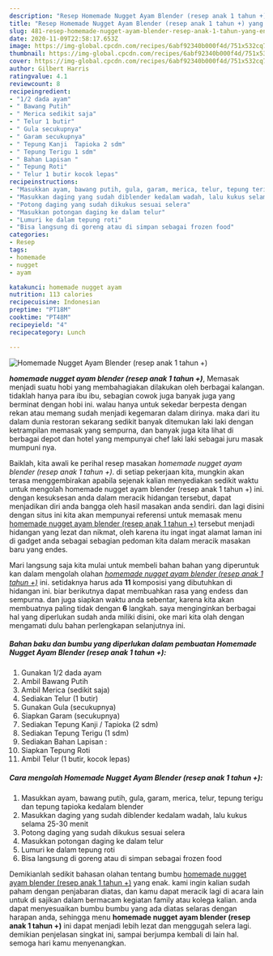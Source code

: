 ```yaml
---
description: "Resep Homemade Nugget Ayam Blender (resep anak 1 tahun +) yang Enak"
title: "Resep Homemade Nugget Ayam Blender (resep anak 1 tahun +) yang Enak"
slug: 481-resep-homemade-nugget-ayam-blender-resep-anak-1-tahun-yang-enak
date: 2020-11-09T22:58:17.653Z
image: https://img-global.cpcdn.com/recipes/6abf92340b000f4d/751x532cq70/homemade-nugget-ayam-blender-resep-anak-1-tahun-foto-resep-utama.jpg
thumbnail: https://img-global.cpcdn.com/recipes/6abf92340b000f4d/751x532cq70/homemade-nugget-ayam-blender-resep-anak-1-tahun-foto-resep-utama.jpg
cover: https://img-global.cpcdn.com/recipes/6abf92340b000f4d/751x532cq70/homemade-nugget-ayam-blender-resep-anak-1-tahun-foto-resep-utama.jpg
author: Gilbert Harris
ratingvalue: 4.1
reviewcount: 8
recipeingredient:
- "1/2 dada ayam"
- " Bawang Putih"
- " Merica sedikit saja"
- " Telur 1 butir"
- " Gula secukupnya"
- " Garam secukupnya"
- " Tepung Kanji  Tapioka 2 sdm"
- " Tepung Terigu 1 sdm"
- " Bahan Lapisan "
- " Tepung Roti"
- " Telur 1 butir kocok lepas"
recipeinstructions:
- "Masukkan ayam, bawang putih, gula, garam, merica, telur, tepung terigu dan tepung tapioka kedalam blender"
- "Masukkan daging yang sudah diblender kedalam wadah, lalu kukus selama 25-30 menit"
- "Potong daging yang sudah dikukus sesuai selera"
- "Masukkan potongan daging ke dalam telur"
- "Lumuri ke dalam tepung roti"
- "Bisa langsung di goreng atau di simpan sebagai frozen food"
categories:
- Resep
tags:
- homemade
- nugget
- ayam

katakunci: homemade nugget ayam 
nutrition: 113 calories
recipecuisine: Indonesian
preptime: "PT18M"
cooktime: "PT48M"
recipeyield: "4"
recipecategory: Lunch

---
```



![Homemade Nugget Ayam Blender (resep anak 1 tahun +)](https://img-global.cpcdn.com/recipes/6abf92340b000f4d/751x532cq70/homemade-nugget-ayam-blender-resep-anak-1-tahun-foto-resep-utama.jpg)

<b><i>homemade nugget ayam blender (resep anak 1 tahun +)</i></b>, Memasak menjadi suatu hobi yang membahagiakan dilakukan oleh berbagai kalangan. tidaklah hanya para ibu ibu, sebagian cowok juga banyak juga yang berminat dengan hobi ini. walau hanya untuk sekedar berpesta dengan rekan atau memang sudah menjadi kegemaran dalam dirinya. maka dari itu dalam dunia restoran sekarang sedikit banyak ditemukan laki laki dengan ketrampilan memasak yang sempurna, dan banyak juga kita lihat di berbagai depot dan hotel yang mempunyai chef laki laki sebagai juru masak mumpuni nya.



Baiklah, kita awali ke perihal resep masakan <i>homemade nugget ayam blender (resep anak 1 tahun +)</i>. di setiap pekerjaan kita, mungkin akan terasa menggembirakan apabila sejenak kalian menyediakan sedikit waktu untuk mengolah homemade nugget ayam blender (resep anak 1 tahun +) ini. dengan kesuksesan anda dalam meracik hidangan tersebut, dapat menjadikan diri anda bangga oleh hasil masakan anda sendiri. dan lagi disini dengan situs ini kita akan mempunyai referensi untuk memasak menu <u>homemade nugget ayam blender (resep anak 1 tahun +)</u> tersebut menjadi hidangan yang lezat dan nikmat, oleh karena itu ingat ingat alamat laman ini di gadget anda sebagai sebagian pedoman kita dalam meracik masakan baru yang endes.


Mari langsung saja kita mulai untuk membeli bahan bahan yang diperuntuk kan dalam mengolah olahan <u><i>homemade nugget ayam blender (resep anak 1 tahun +)</i></u> ini. setidaknya harus ada <b>11</b> komposisi yang dibutuhkan di hidangan ini. biar berikutnya dapat membuahkan rasa yang endess dan sempurna. dan juga siapkan waktu anda sebentar, karena kita akan membuatnya paling tidak dengan <b>6</b> langkah. saya menginginkan berbagai hal yang diperlukan sudah anda miliki disini, oke mari kita olah dengan mengamati dulu bahan perlengkapan selanjutnya ini.

<!--inarticleads1-->

##### Bahan baku dan bumbu yang diperlukan dalam pembuatan Homemade Nugget Ayam Blender (resep anak 1 tahun +):

1. Gunakan 1/2 dada ayam
1. Ambil  Bawang Putih
1. Ambil  Merica (sedikit saja)
1. Sediakan  Telur (1 butir)
1. Gunakan  Gula (secukupnya)
1. Siapkan  Garam (secukupnya)
1. Sediakan  Tepung Kanji / Tapioka (2 sdm)
1. Sediakan  Tepung Terigu (1 sdm)
1. Sediakan  Bahan Lapisan :
1. Siapkan  Tepung Roti
1. Ambil  Telur (1 butir, kocok lepas)




<!--inarticleads2-->

##### Cara mengolah Homemade Nugget Ayam Blender (resep anak 1 tahun +):

1. Masukkan ayam, bawang putih, gula, garam, merica, telur, tepung terigu dan tepung tapioka kedalam blender
1. Masukkan daging yang sudah diblender kedalam wadah, lalu kukus selama 25-30 menit
1. Potong daging yang sudah dikukus sesuai selera
1. Masukkan potongan daging ke dalam telur
1. Lumuri ke dalam tepung roti
1. Bisa langsung di goreng atau di simpan sebagai frozen food




Demikianlah sedikit bahasan olahan tentang bumbu <u>homemade nugget ayam blender (resep anak 1 tahun +)</u> yang enak. kami ingin kalian sudah paham dengan penjabaran diatas, dan kamu dapat meracik lagi di acara lain untuk di sajikan dalam bermacam kegiatan family atau kolega kalian. anda dapat menyesuaikan bumbu bumbu yang ada diatas selaras dengan harapan anda, sehingga menu <b>homemade nugget ayam blender (resep anak 1 tahun +)</b> ini dapat menjadi lebih lezat dan menggugah selera lagi. demikian penjelasan singkat ini, sampai berjumpa kembali di lain hal. semoga hari kamu menyenangkan.
